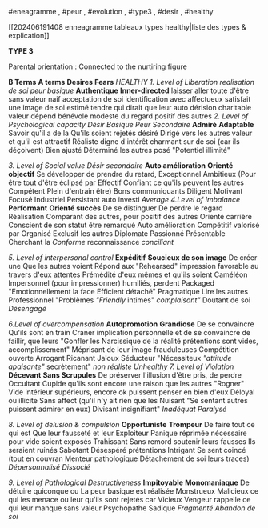 #eneagramme , #peur , #evolution , #type3 , #desir , #healthy 

[[202406191408 enneagramme tableaux types healthy|liste des types & explication]]

**TYPE 3**

Parental orientation : Connected to the nurtiring figure

**B Terms**                 **A terms**                 **Desires**                           **Fears**
*HEALTHY*
*1. Level of Liberation*                   *realisation de soi*                    *peur basique*
**Authentique**             **Inner-directed**          laisser aller toute      d'être sans valeur 
naif                        acceptation de soi     identification avec
affectueux             satisfait                      une image de soi
estimé                    tendre                       qui dirait que leur
auto dérision         charitable                   valeur dépend
bénévole                modeste                    du regard positif 
                                des autres
*2. Level of Psychological capacity*          *Désir Basique*                *Peur Secondaire*
**Admiré**          **Adaptable**                      Savoir qu'il a de la        Qu'ils soient rejetés
désiré             Dirigé vers les autres      valeur et qu'il est
attractif          Réaliste                            digne d'intérêt
charmant       sur de soi                         (car ils déçoivent)
Bien ajusté     Déterminé                       les autres
posé               "Potentiel illimité"

*3. Level of Social value*                                 *Désir secondaire*
**Auto amélioration**       **Orienté objectif**     Se développer         de prendre du retard,
Exceptionnel                  Ambitieux               (Pour être tout          d'être éclipsé par
Effectif                            Confiant                  ce qu'ils peuvent     les autres
Compétent                     Plein d'entrain         être)
Bons communiquants    Diligent
Motivant                         Focusé
Industriel                        Persistant
                    auto investi
*Average*
*4.Level of Imbalance*
**Performant**                **Orienté succès**               De se distinguer    De perdre le regard
Réalisation                  Comparant                      des autres, pour     positif des autres
Orienté carrière          Conscient de son statut   être remarqué
Auto amélioration      Compétitif                        valorisé par 
Organisé                     Exclusif                             les autres
Diplomate                   Passionné
Présentable                 Cherchant la 
*Conforme*                    reconnaissance
                  *conciliant*

*5. Level of interpersonal control*
**Expéditif**            **Soucieux de son image**      De créer une                 Que les autres voient
Répond aux        "Rehearsed"                           impression favorable    au travers d'eux
attentes               Prémédité                             d'eux mêmes                 et qu'ils soient
Caméléon            Impersonnel                            (pour impressionner)    humiliés, perdent
Packaged             "Emotionnellement                                                     la face
Efficient                détaché"
Pragmatique        Lire les autres
Professionnel       "Problèmes
*"Friendly*               intimes"
*complaisant"*         Doutant de soi
                *Désengagé*

*6.Level of overcompensation*
**Autopromotion**            **Grandiose**                      De se convaincre        Qu'ils sont en train
Craner                            implication personnelle  et de se convaincre     de faillir, que leurs
"Gonfler les                    Narcissique                     de la réalité                 prétentions sont vides,
accomplissement"         Méprisant                        de leur image             frauduleuses
Compétition ouverte     Arrogant
Ricanant                         Jaloux
Séducteur                      "Nécessiteux 
*"attitude apaisante"*        secrètement"
					*non réaliste*
*Unhealthy*
*7. Level of Violation*
**Décevant**                  **Sans Scrupules**             De préserver l'illusion         d'être pris, de perdre
Occultant                   Cupide                           qu'ils sont encore              une raison que les autres
"Rogner"                    Vide intérieur                 supérieurs, encore ok        puissent penser en bien d'eux
Déloyal ou illicite       Sans affect                                                                (qu'il n'y ait rien que les
Nuisant                       "Se sentant                                                              autres puissent admirer en eux)
Divisant                       insignifiant"
*Inadéquat*                  *Paralysé*

*8. Level of delusion & compulsion*
**Opportuniste**                **Trompeur**                  De faire tout ce qui est     Que leur fausseté et leur
Exploiteur                       Panique réprimée       nécessaire pour                 vide soient exposés
Trahissant                       Sans remord               soutenir leurs fausses        Ils seraient  ruinés
Sabotant                        Désespéré                   prétentions
Intrigant                         Se sent coincé             (tout en couvran
Menteur pathologique  Détachement de soi     leurs traces)
*Dépersonnalisé*              *Dissocié*

*9. Level of Pathological Destructiveness*
**Impitoyable**       **Monomaniaque**               De détuire quiconque ou         La peur basique est réalisée
Monstrueux         Malicieux                           ce qui les menace ou leur        qu'ils sont rejetés car 
Vicieux                 Vengeur                             rappelle ce qui leur manque    sans valeur
Psychopathe        Sadique
*Fragmenté*            *Abandon de soi*